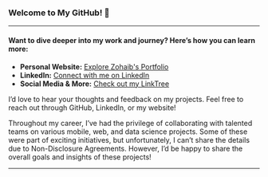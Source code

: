 ### Welcome to My GitHub! 👋

---

#### Want to dive deeper into my work and journey? Here’s how you can learn more:

- **Personal Website:** [Explore Zohaib's Portfolio](https://www.zohaibcheema.com)
- **LinkedIn:** [Connect with me on LinkedIn](https://www.linkedin.com/in/zohaibsafdarcheema/)
- **Social Media & More:** [Check out my LinkTree](https://linktr.ee/zohaib_cheema)

I’d love to hear your thoughts and feedback on my projects. Feel free to reach out through GitHub, LinkedIn, or my website!

Throughout my career, I’ve had the privilege of collaborating with talented teams on various mobile, web, and data science projects. Some of these were part of exciting initiatives, but unfortunately, I can’t share the details due to Non-Disclosure Agreements. However, I’d be happy to share the overall goals and insights of these projects!

---
